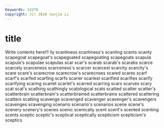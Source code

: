 ```yaml
---
Keywords: 14278
Copyright: (C) 2020 Junjie Li
---
```


# title

Write contents here!!!
ily 
scantiness 
scantiness's 
scanting 
scants 
scanty 
scapegoat 
scapegoat's
scapegoated 
scapegoating 
scapegoats 
scapula 
scapula's 
scapulae 
scapulas 
scar 
scar's 
scarab
scarab's 
scarabs 
scarce 
scarcely 
scarceness 
scarceness's 
scarcer 
scarcest 
scarcity 
scarcity's
scare 
scare's 
scarecrow 
scarecrow's 
scarecrows 
scared 
scares 
scarf 
scarf's 
scarfed
scarfing 
scarfs 
scarier 
scariest 
scarified 
scarifies 
scarify 
scarifying 
scaring 
scarlet
scarlet's 
scarred 
scarring 
scars 
scarves 
scary 
scat 
scat's 
scathing 
scathingly
scatological 
scats 
scatted 
scatter 
scatter's 
scatterbrain 
scatterbrain's 
scatterbrained 
scatterbrains 
scattered
scattering 
scatters 
scatting 
scavenge 
scavenged 
scavenger 
scavenger's 
scavengers 
scavenges 
scavenging
scenario 
scenario's 
scenarios 
scene 
scene's 
scenery 
scenery's 
scenes 
scenic 
scenically
scent 
scent's 
scented 
scenting 
scents 
sceptic 
sceptic's 
sceptical 
sceptically 
scepticism
scepticism's 
sceptics 
